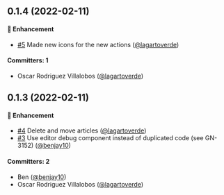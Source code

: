 

## 0.1.4 (2022-02-11)

#### :rocket: Enhancement
* [#5](https://github.com/lblod/ember-rdfa-editor-besluit-plugin/pull/5) Made new icons for the new actions ([@lagartoverde](https://github.com/lagartoverde))

#### Committers: 1
- Oscar Rodriguez Villalobos ([@lagartoverde](https://github.com/lagartoverde))

## 0.1.3 (2022-02-11)

#### :rocket: Enhancement
* [#4](https://github.com/lblod/ember-rdfa-editor-besluit-plugin/pull/4) Delete and move articles ([@lagartoverde](https://github.com/lagartoverde))
* [#3](https://github.com/lblod/ember-rdfa-editor-besluit-plugin/pull/3) Use editor debug component instead of duplicated code (see GN-3152) ([@benjay10](https://github.com/benjay10))

#### Committers: 2
- Ben ([@benjay10](https://github.com/benjay10))
- Oscar Rodriguez Villalobos ([@lagartoverde](https://github.com/lagartoverde))



